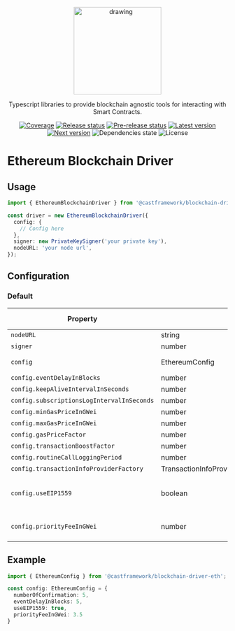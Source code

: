 <p align="center">
  <img src="https://www.cast-framework.com/wp-content/themes/forge-framework/img/logo-cast-w.svg" alt="drawing" width="200"/>
</p>


<p align="center">Typescript libraries to provide blockchain agnostic tools for interacting with Smart Contracts.</p>
<p align="center">
  <a href="https://codecov.io/gh/castframework/gba" target="_blank"><img alt="Coverage" src="https://codecov.io/gh/castframework/gba/branch/main/graph/badge.svg?token=3NKA7YJ31D" /></a>
  <a href="https://github.com/castframework/gba/actions/workflows/release.yml" target="_blank"><img alt="Release status" src="https://github.com/castframework/gba/actions/workflows/release.yml/badge.svg" /></a>
  <a href="https://github.com/castframework/gba/actions/workflows/main.yml" target="_blank"><img alt="Pre-release status" src="https://github.com/castframework/gba/actions/workflows/main.yml/badge.svg" /></a>
  <a href="https://www.npmjs.com/package/@castframework/transaction-manager" target="_blank"><img alt="Latest version"src="https://img.shields.io/npm/v/@castframework/transaction-manager/latest" /></a>
  <a href="https://www.npmjs.com/package/@castframework/transaction-manager" target="_blank"><img alt="Next version" src="https://img.shields.io/npm/v/@castframework/transaction-manager/next"></a>
  <img alt="Dependencies state" src="https://img.shields.io/librariesio/github/castframework/gba">
  <img alt="License" src="https://img.shields.io/github/license/castframework/gba">
</p>

# Ethereum Blockchain Driver

## Usage

```typescript
import { EthereumBlockchainDriver } from '@castframework/blockchain-driver-eth';

const driver = new EthereumBlockchainDriver({
  config: {
    // Config here
  },
  signer: new PrivateKeySigner('your private key'),
  nodeURL: 'your node url',
});
```

## Configuration

### Default

| Property | Type | Description | Default value |
| ------- | ----------- | ----------- | ----------- |
| `nodeURL` | string | TODO description |  5 |
| `signer` | number | TODO description |  5 |
| `config` | EthereumConfig | Ethereum driver configuration object | See below  |
| `config.eventDelayInBlocks` | number | TODO description |  5 |
| `config.keepAliveIntervalInSeconds` | number | TODO description |  10 |
| `config.subscriptionsLogIntervalInSeconds` | number | TODO description |  10 |
| `config.minGasPriceInGWei` | number | TODO description |  100 |
| `config.maxGasPriceInGWei` | number | TODO description |  350 |
| `config.gasPriceFactor` | number | TODO description |  1.2 |
| `config.transactionBoostFactor` | number | TODO description |  1.2 |
| `config.routineCallLoggingPeriod` | number | TODO description |  0 |
| `config.transactionInfoProviderFactory` | TransactionInfoProviderFactory\<EthereumBlockchainDriver\> | TODO description |  0 |
| `config.useEIP1559` | boolean | flag to signal use of maxPriorityFeePerGas, otherwise gasPrice will be used | true |
| `config.priorityFeeInGWei` | number | for EIP1559 use, the value for maxPriorityFeePerGas | 3.5 |

## Example

```typescript
import { EthereumConfig } from '@castframework/blockchain-driver-eth';

const config: EthereumConfig = {
  numberOfConfirmation: 5,
  eventDelayInBlocks: 5,
  useEIP1559: true,
  priorityFeeInGWei: 3.5
}
```
